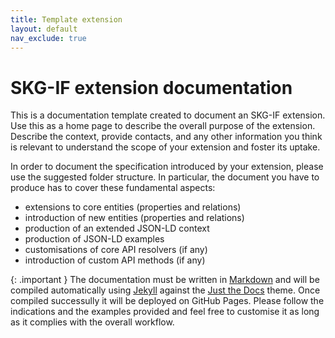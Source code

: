 ```yaml
---
title: Template extension
layout: default
nav_exclude: true
---
```


# SKG-IF extension documentation

This is a documentation template created to document an SKG-IF extension.
Use this as a home page to describe the overall purpose of the extension.
Describe the context, provide contacts, and any other information you think is relevant to understand the scope of your extension and foster its uptake.

In order to document the specification introduced by your extension, please use the suggested folder structure.
In particular, the document you have to produce has to cover these fundamental aspects:
- extensions to core entities (properties and relations)
- introduction of new entities (properties and relations)
- production of an extended JSON-LD context
- production of JSON-LD examples
- customisations of core API resolvers (if any)
- introduction of custom API methods (if any)


{: .important }
The documentation must be written in [Markdown](https://www.markdownguide.org) and will be compiled automatically using [Jekyll](https://jekyllrb.com) against the [Just the Docs](https://just-the-docs.com) theme. Once compiled successully it will be deployed on GitHub Pages. Please follow the indications and the examples provided and feel free to customise it as long as it complies with the overall workflow.